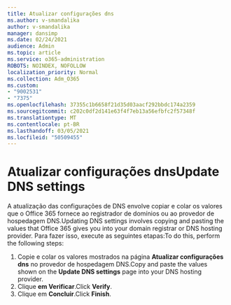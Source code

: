 ```yaml
---
title: Atualizar configurações dns
ms.author: v-smandalika
author: v-smandalika
manager: dansimp
ms.date: 02/24/2021
audience: Admin
ms.topic: article
ms.service: o365-administration
ROBOTS: NOINDEX, NOFOLLOW
localization_priority: Normal
ms.collection: Adm_O365
ms.custom:
- "9002531"
- "7375"
ms.openlocfilehash: 37355c1b6658f21d35d03aacf292bbdc174a2359
ms.sourcegitcommit: c202c0df2d141e63f4f7eb13a56efbfc2f57348f
ms.translationtype: MT
ms.contentlocale: pt-BR
ms.lasthandoff: 03/05/2021
ms.locfileid: "50509455"
---
```

# <a name="update-dns-settings"></a><span data-ttu-id="f7e18-102">Atualizar configurações dns</span><span class="sxs-lookup"><span data-stu-id="f7e18-102">Update DNS settings</span></span>

<span data-ttu-id="f7e18-103">A atualização das configurações de DNS envolve copiar e colar os valores que o Office 365 fornece ao registrador de domínios ou ao provedor de hospedagem DNS.</span><span class="sxs-lookup"><span data-stu-id="f7e18-103">Updating DNS settings involves copying and pasting the values that Office 365 gives you into your domain registrar or DNS hosting provider.</span></span> <span data-ttu-id="f7e18-104">Para fazer isso, execute as seguintes etapas:</span><span class="sxs-lookup"><span data-stu-id="f7e18-104">To do this, perform the following steps:</span></span>

1. <span data-ttu-id="f7e18-105">Copie e colar os valores mostrados na página **Atualizar configurações dns** no provedor de hospedagem DNS.</span><span class="sxs-lookup"><span data-stu-id="f7e18-105">Copy and paste the values shown on the **Update DNS settings** page into your DNS hosting provider.</span></span>
2. <span data-ttu-id="f7e18-106">Clique **em Verificar**.</span><span class="sxs-lookup"><span data-stu-id="f7e18-106">Click **Verify**.</span></span>
3. <span data-ttu-id="f7e18-107">Clique em **Concluir**.</span><span class="sxs-lookup"><span data-stu-id="f7e18-107">Click **Finish**.</span></span>